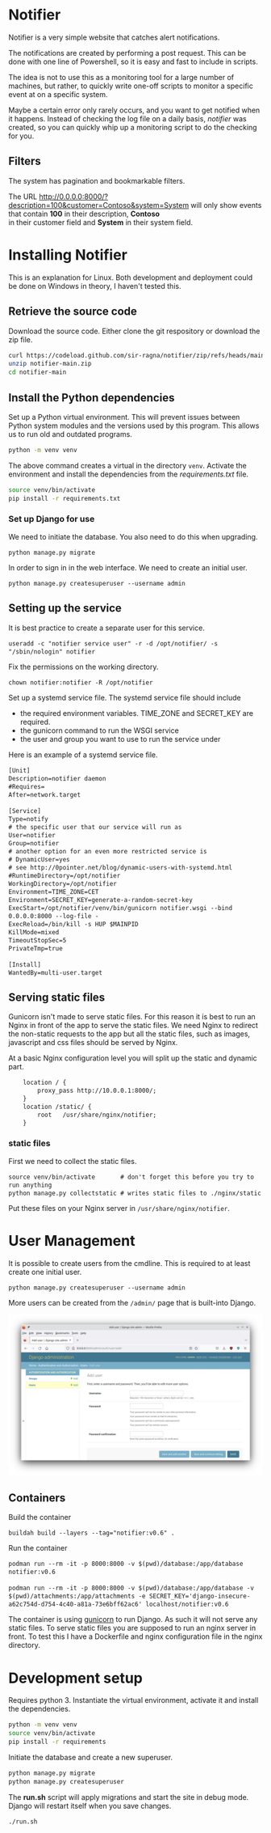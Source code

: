 
# Notifier

Notifier is a very simple website that catches alert notifications.

The notifications are created by performing a post request.
This can be done with one line of Powershell, so it is easy and fast to 
include in scripts.

The idea is not to use this as a monitoring tool for a large number of machines, 
but rather, to quickly write one-off scripts to monitor a specific event at on a 
specific system.

Maybe a certain error only rarely occurs, and you want to get 
notified when it happens. Instead of checking the log file on a daily basis,
_notifier_ was created, so you can quickly whip up a monitoring script to do 
the checking for you.

## Filters

The system has pagination and bookmarkable filters.

The URL http://0.0.0.0:8000/?description=100&customer=Contoso&system=System 
will only show events that contain **100** in their description, **Contoso**  
in their customer field and **System** in their system field.

# Installing Notifier

This is an explanation for Linux.
Both development and deployment could be done on Windows in theory, I haven't
tested this.

## Retrieve the source code

Download the source code. Either clone the git respository or download
the zip file.

```sh
curl https://codeload.github.com/sir-ragna/notifier/zip/refs/heads/main -o notifier-main.zip   
unzip notifier-main.zip
cd notifier-main
```

## Install the Python dependencies

Set up a Python virtual environment. This will prevent issues between Python 
system modules and the versions used by this program. This allows us to run 
old and outdated programs.

```sh
python -m venv venv
```

The above command creates a virtual in the directory `venv`.
Activate the environment and install the dependencies from the _requirements.txt_ file.

```sh
source venv/bin/activate
pip install -r requirements.txt
```

### Set up Django for use

We need to initiate the database. You also need to do this when upgrading.

    python manage.py migrate

In order to sign in in the web interface. We need to create an initial user.

    python manage.py createsuperuser --username admin

## Setting up the service

It is best practice to create a separate user for this service.

```
useradd -c "notifier service user" -r -d /opt/notifier/ -s "/sbin/nologin" notifier
```

Fix the permissions on the working directory.

```
chown notifier:notifier -R /opt/notifier
```

Set up a systemd service file.
The systemd service file should include
- the required environment variables. TIME_ZONE and SECRET_KEY are required.
- the gunicorn command to run the WSGI service
- the user and group you want to use to run the service under

Here is an example of a systemd service file.

```
[Unit]
Description=notifier daemon
#Requires=
After=network.target

[Service]
Type=notify
# the specific user that our service will run as
User=notifier
Group=notifier
# another option for an even more restricted service is
# DynamicUser=yes
# see http://0pointer.net/blog/dynamic-users-with-systemd.html
#RuntimeDirectory=/opt/notifier
WorkingDirectory=/opt/notifier
Environment=TIME_ZONE=CET
Environment=SECRET_KEY=generate-a-random-secret-key
ExecStart=/opt/notifier/venv/bin/gunicorn notifier.wsgi --bind 0.0.0.0:8000 --log-file -
ExecReload=/bin/kill -s HUP $MAINPID
KillMode=mixed
TimeoutStopSec=5
PrivateTmp=true

[Install]
WantedBy=multi-user.target
```

## Serving static files

Gunicorn isn't made to serve static files.
For this reason it is best to run an Nginx in front of the app to serve the 
static files. We need Nginx to redirect the non-static requests to the app but
all the static files, such as images, javascript and css files should be served
by Nginx.

At a basic Nginx configuration level you will split up the static and dynamic part.

```
    location / {
        proxy_pass http://10.0.0.1:8000/;
    }
    location /static/ {
        root   /usr/share/nginx/notifier;
    }
```

### static files

First we need to collect the static files.

```
source venv/bin/activate       # don't forget this before you try to run anything
python manage.py collectstatic # writes static files to ./nginx/static
```

Put these files on your Nginx server in `/usr/share/nginx/notifier`.


# User Management

It is possible to create users from the cmdline. This is required to 
at least create one initial user.

    python manage.py createsuperuser --username admin

More users can be created from the `/admin/` page that is built-into Django.

![screenshot of the add user screen](screenshots/add-user.png)



## Containers

Build the container

    buildah build --layers --tag="notifier:v0.6" .  

Run the container

    podman run --rm -it -p 8000:8000 -v $(pwd)/database:/app/database notifier:v0.6

    podman run --rm -it -p 8000:8000 -v $(pwd)/database:/app/database -v $(pwd)/attachments:/app/attachments -e SECRET_KEY='django-insecure-a62c754d-d754-4c40-a81a-73e6bff62ac6' localhost/notifier:v0.6

The container is using [gunicorn](https://gunicorn.org/) 
to run Django. As such it will not serve any
static files. To serve static files you are supposed to run an nginx server in 
front. To test this I have a Dockerfile and nginx configuration file in 
the nginx directory.

# Development setup

Requires python 3. Instantiate the virtual environment, activate it and install
the dependencies.

```sh
python -m venv venv
source venv/bin/activate
pip install -r requirements
```

Initiate the database and create a new superuser.

```sh
python manage.py migrate
python manage.py createsuperuser
```

The **run.sh** script will apply migrations and start the site in debug mode.
Django will restart itself when you save changes.

```sh
./run.sh
```
